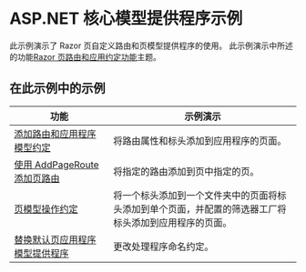 # <a name="aspnet-core-model-providers-sample"></a>ASP.NET 核心模型提供程序示例

此示例演示了 Razor 页自定义路由和页模型提供程序的使用。 此示例演示中所述的功能[Razor 页路由和应用约定功能](https://docs.microsoft.com/aspnet/core/mvc/razor-pages/razor-pages-convention-features)主题。

## <a name="examples-in-this-sample"></a>在此示例中的示例

| 功能 | 示例演示 |
| -------- | ----------- |
| [添加路由和应用程序模型约定](https://docs.microsoft.com/aspnet/core/mvc/razor-pages/razor-pages-convention-features#add-route-and-app-model-conventions) | 将路由属性和标头添加到应用程序的页面。 |
| [使用 AddPageRoute 添加页路由](https://docs.microsoft.com/aspnet/core/mvc/razor-pages/razor-pages-convention-features#configure-a-page-route) | 将指定的路由添加到页中指定的页。 |
| [页模型操作约定](https://docs.microsoft.com/aspnet/core/mvc/razor-pages/razor-pages-convention-features#page-model-action-conventions) | 将一个标头添加到一个文件夹中的页面将标头添加到单个页面，并配置的筛选器工厂将标头添加到应用程序的页面。 |
| [替换默认页应用程序模型提供程序](https://docs.microsoft.com/aspnet/core/mvc/razor-pages/razor-pages-convention-features#replace-the-default-page-app-model-provider) | 更改处理程序命名约定。 |
